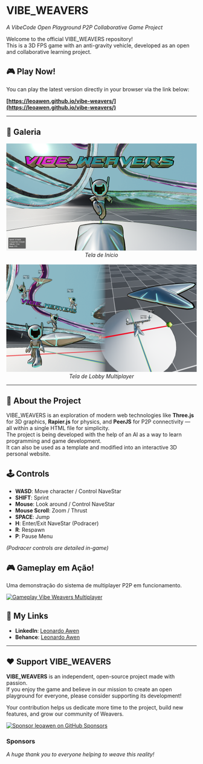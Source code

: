 # VIBE_WEAVERS 
*A VibeCode Open Playground P2P Collaborative Game Project*

Welcome to the official VIBE_WEAVERS repository!  
This is a 3D FPS game with an anti-gravity vehicle, developed as an open and collaborative learning project.

## 🎮 Play Now!

You can play the latest version directly in your browser via the link below:

**[https://leoawen.github.io/vibe-weavers/](https://leoawen.github.io/vibe-weavers/)**

---

## 📸 Galeria

<div align="center">
  <img src="https://raw.githubusercontent.com/leoawen/vibe-weavers/main/assets/images/vibe-weavers-splash-screen.png" width="700" alt="Tela de Início do VIBE_WEAVERS">
  <br/>
  <em>Tela de Início</em>
  <br/><br/>
  <img src="https://raw.githubusercontent.com/leoawen/vibe-weavers/main/assets/images/vibe-weavers-lobby-screen.png" width="700" alt="Tela de Lobby Multiplayer do VIBE_WEAVERS">
  <br/>
  <em>Tela de Lobby Multiplayer</em>
</div>

---

## 🚀 About the Project

VIBE_WEAVERS is an exploration of modern web technologies like **Three.js** for 3D graphics, **Rapier.js** for physics, and **PeerJS** for P2P connectivity — all within a single HTML file for simplicity.  
The project is being developed with the help of an AI as a way to learn programming and game development.  
It can also be used as a template and modified into an interactive 3D personal website.

## 🕹️ Controls

- **WASD**: Move character / Control NaveStar  
- **SHIFT**: Sprint  
- **Mouse**: Look around / Control NaveStar  
- **Mouse Scroll**: Zoom / Thrust  
- **SPACE**: Jump  
- **H**: Enter/Exit NaveStar (Podracer)  
- **R**: Respawn  
- **P**: Pause Menu  

*(Podracer controls are detailed in-game)*


## 🎮 Gameplay em Ação!

Uma demonstração do sistema de multiplayer P2P em funcionamento.

[![Gameplay Vibe Weavers Multiplayer](https://img.youtube.com/vi/moKQfCpOBMw/maxresdefault.jpg)](https://www.youtube.com/watch?v=moKQfCpOBMw)

## 🔗 My Links

- **LinkedIn**: [Leonardo Awen](https://www.linkedin.com/in/leonardoawen/)  
- **Behance**: [Leonardo Awen](https://www.behance.net/leonardoawen)

---
## ❤️ Support VIBE_WEAVERS

**VIBE_WEAVERS** is an independent, open-source project made with passion.  
If you enjoy the game and believe in our mission to create an open playground for everyone, please consider supporting its development!

Your contribution helps us dedicate more time to the project, build new features, and grow our community of Weavers.

[![Sponsor leoawen on GitHub Sponsors](https://img.shields.io/badge/Sponsor-💜-brightgreen?logo=github)](https://github.com/sponsors/leoawen)

### Sponsors

*A huge thank you to everyone helping to weave this reality!*

